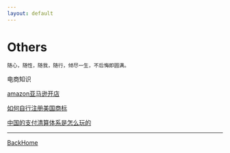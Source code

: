 ```yaml
---
layout: default
---
```


# Others

```markdown
随心，随性，随我，随行，倾尽一生，不后悔即圆满。
```

电商知识

[amazon亚马逊开店](others/amazon.md)

[如何自行注册美国商标](others/如何自行注册美国商标.md)

[中国的支付清算体系是怎么玩的](others/中国的支付清算体系是怎么玩的.md)





------

[BackHome](http://robinshare.github.io/)

